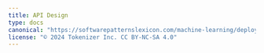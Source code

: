 ```yaml
---
title: API Design
type: docs
canonical: "https://softwarepatternslexicon.com/machine-learning/deployment-patterns/api-design"
license: "© 2024 Tokenizer Inc. CC BY-NC-SA 4.0"
---
```

